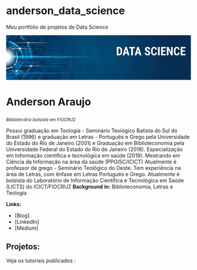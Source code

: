 # anderson_data_science
Meu portfólio de projetos de Data Science
<p align="center">
  <img src="banner.png" >
</p>

# Anderson Araujo
<sub>*Bibliotecário bolsista* em FIOCRUZ</sub>

Possui graduação em Teologia - Seminário Teológico Batista do Sul do Brasil (1996) e graduação em Letras - Português e Grego pela Universidade do Estado do Rio de Janeiro (2001) e Graduação em Biblioteconomia pela Universidade Federal do Estado do Rio de Janeiro (2018). Especialização em Informação científica e tecnológica em saúde (2019).  Mestrando em Ciência da Informação na área da saúde (PPGISC/ICICT)
Atualmente é professor de grego - Seminário Teológico do Oeste. Tem experiência na área de Letras, com ênfase em Letras Português e Grego. Atualmente é bolsista do Laboratório de Informação Científica e Tecnológica em Saúde (LICTS) do ICICT/FIOCRUZ
**Background in:** Biblioteconomia, Letras e Teologia

**Links:**
* [Blog]
* [LinkedIn] 
* [Medium]


## Projetos:
Veja os tutoriais publicados :


